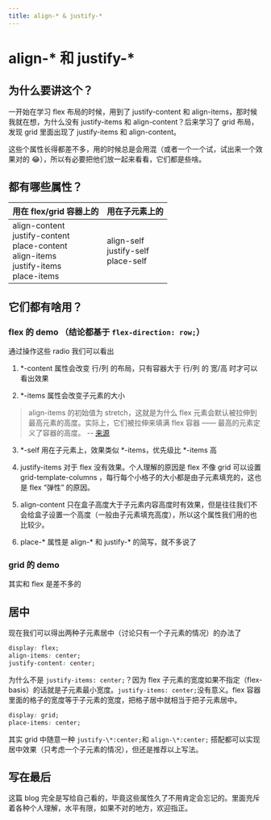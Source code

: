 ```yaml
---
title: align-* & justify-*
---
```


# align-\* 和 justify-\*

## 为什么要讲这个？

一开始在学习 flex 布局的时候，用到了 justify-content 和 align-items，那时候我就在想，为什么没有 justify-items 和 align-content？后来学习了 grid 布局，发现 grid 里面出现了 justify-items 和 align-content。

这些个属性长得都差不多，用的时候总是会用混（或者一个一个试，试出来一个效果对的 😂），所以有必要把他们放一起来看看，它们都是些啥。

## 都有哪些属性？

| 用在 flex/grid 容器上的 | 用在子元素上的 |
| :-- | :-- |
| align-content <br/> justify-content <br/> place-content <br/> align-items <br/> justify-items <br/> place-items | align-self <br/> justify-self <br/> place-self |

## 它们都有啥用？

### flex 的 demo （结论都基于 `flex-direction: row;`）

<code src="./demos/flex.tsx"></code>

通过操作这些 radio 我们可以看出

1. \*-content 属性会改变 行/列 的布局，只有容器大于 行/列 的 宽/高 时才可以看出效果

2. \*-items 属性会改变子元素的大小

> align-items 的初始值为 stretch，这就是为什么 flex 元素会默认被拉伸到最高元素的高度。实际上，它们被拉伸来填满 flex 容器 —— 最高的元素定义了容器的高度。 -- [来源](https://developer.mozilla.org/zh-CN/docs/Web/CSS/CSS_Flexible_Box_Layout/Basic_Concepts_of_Flexbox#align-items)

3. \*-self 用在子元素上，效果类似 \*-items，优先级比 \*-items 高

4. justify-items 对于 flex 没有效果。个人理解的原因是 flex 不像 grid 可以设置 grid-template-columns ，每行每个小格子的大小都是由子元素填充的，这也是 flex “弹性” 的原因。

5. align-content 只在盒子高度大于子元素内容高度时有效果，但是往往我们不会给盒子设置一个高度（一般由子元素填充高度），所以这个属性我们用的也比较少。

6. place-\* 属性是 align-\* 和 justify-\* 的简写，就不多说了

### grid 的 demo

<code src="./demos/grid.tsx"></code>

其实和 flex 是差不多的

## 居中

现在我们可以得出两种子元素居中（讨论只有一个子元素的情况）的办法了

```css
display: flex;
align-items: center;
justify-content: center;
```

为什么不是 `justify-items: center;`？因为 flex 子元素的宽度如果不指定（flex-basis）的话就是子元素最小宽度。`justify-items: center;`没有意义。flex 容器里面的格子的宽度等于子元素的宽度，把格子居中就相当于把子元素居中。

```css
display: grid;
place-items: center;
```

其实 grid 中随意一种 `justify-\*:center;`和 `align-\*:center;` 搭配都可以实现居中效果（只考虑一个子元素的情况），但还是推荐以上写法。

## 写在最后

这篇 blog 完全是写给自己看的，毕竟这些属性久了不用肯定会忘记的。里面充斥着各种个人理解，水平有限，如果不对的地方，欢迎指正。
